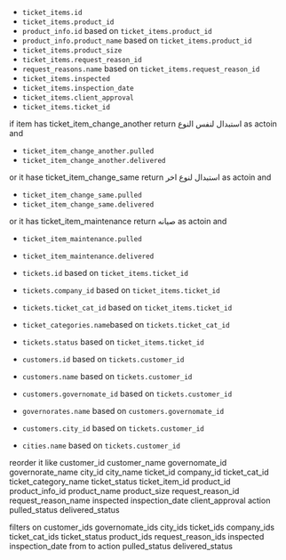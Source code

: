 

-  `ticket_items.id`
-  `ticket_items.product_id`
-  `product_info.id` based on `ticket_items.product_id`
-  `product_info.product_name` based on `ticket_items.product_id`
-  `ticket_items.product_size`
-  `ticket_items.request_reason_id`
-  `request_reasons.name` based on `ticket_items.request_reason_id`
-  `ticket_items.inspected`
-  `ticket_items.inspection_date`
-  `ticket_items.client_approval`
-  `ticket_items.ticket_id`

if item has ticket_item_change_another return استبدال لنفس النوع  as actoin and
-  `ticket_item_change_another.pulled`
-  `ticket_item_change_another.delivered`

or it hase ticket_item_change_same return استبدال لنوع اخر  as actoin and
-  `ticket_item_change_same.pulled`
-  `ticket_item_change_same.delivered`


or it has ticket_item_maintenance return صيانه   as actoin and
-  `ticket_item_maintenance.pulled`
-  `ticket_item_maintenance.delivered`


-  `tickets.id` based on  `ticket_items.ticket_id`
-  `tickets.company_id` based on  `ticket_items.ticket_id`
-  `tickets.ticket_cat_id` based on  `ticket_items.ticket_id`
-  `ticket_categories.name`based on `tickets.ticket_cat_id`
-  `tickets.status` based on  `ticket_items.ticket_id`


-  `customers.id` based on  `tickets.customer_id`
-  `customers.name` based on  `tickets.customer_id`
-  `customers.governomate_id` based on  `tickets.customer_id`
-  `governorates.name` based on `customers.governomate_id`
-  `customers.city_id` based on  `tickets.customer_id`
-  `cities.name`  based on `tickets.customer_id`


reorder it like 
customer_id
customer_name
governomate_id
governorate_name
city_id
city_name
ticket_id
company_id
ticket_cat_id
ticket_category_name
ticket_status
ticket_item_id
product_id
product_info_id
product_name
product_size
request_reason_id
request_reason_name
inspected
inspection_date
client_approval
action
pulled_status
delivered_status


filters on 
customer_ids
governomate_ids
city_ids
ticket_ids
company_ids
ticket_cat_ids
ticket_status
product_ids
request_reason_ids
inspected
inspection_date from to 
action
pulled_status
delivered_status